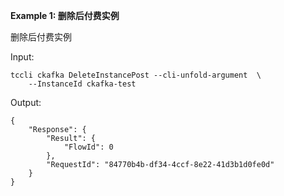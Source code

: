 **Example 1: 删除后付费实例**

删除后付费实例

Input: 

```
tccli ckafka DeleteInstancePost --cli-unfold-argument  \
    --InstanceId ckafka-test
```

Output: 
```
{
    "Response": {
        "Result": {
            "FlowId": 0
        },
        "RequestId": "84770b4b-df34-4ccf-8e22-41d3b1d0fe0d"
    }
}
```

